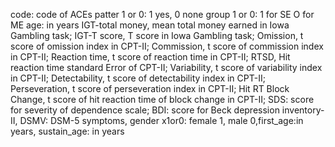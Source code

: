 code: code of ACEs patter 1 or 0: 1 yes, 0 none group 1 or 0: 1 for SE O for ME age: in years IGT-total money, mean total money earned in Iowa Gambling task; IGT-T score, T score in Iowa Gambling task; Omission, t score of omission index in CPT-II; Commission, t score of commission index in CPT-II; Reaction time, t score of reaction time in CPT-II; RTSD, Hit reaction time standard Error of CPT-II; Variability, t score of variability index in CPT-II; Detectability, t score of detectability index in CPT-II; Perseveration, t score of perseveration index in CPT-II; Hit RT Block Change, t score of hit reaction time of block change in CPT-II; SDS: score for severity of dependence scale; BDI: score for Beck depression inventory-II, DSMV: DSM-5 symptoms, gender x1or0: female 1, male 0,first_age:in years, sustain_age: in years 
